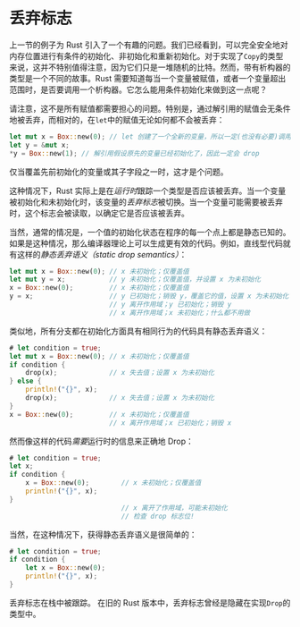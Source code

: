 # 丢弃标志

上一节的例子为 Rust 引入了一个有趣的问题。我们已经看到，可以完全安全地对内存位置进行有条件的初始化、非初始化和重新初始化。对于实现了`Copy`的类型来说，这并不特别值得注意，因为它们只是一堆随机的比特。然而，带有析构器的类型是一个不同的故事。Rust 需要知道每当一个变量被赋值，或者一个变量超出范围时，是否要调用一个析构器。它怎么能用条件初始化来做到这一点呢？

请注意，这不是所有赋值都需要担心的问题。特别是，通过解引用的赋值会无条件地被丢弃，而相对的，在`let`中的赋值无论如何都不会被丢弃：

```rust
let mut x = Box::new(0); // let 创建了一个全新的变量，所以一定(也没有必要)调用 drop
let y = &mut x;
*y = Box::new(1); // 解引用假设原先的变量已经初始化了，因此一定会 drop
```

仅当覆盖先前初始化的变量或其子字段之一时，这才是个问题。

这种情况下，Rust 实际上是在*运行时*跟踪一个类型是否应该被丢弃。当一个变量被初始化和未初始化时，该变量的*丢弃标志*被切换。当一个变量可能需要被丢弃时，这个标志会被读取，以确定它是否应该被丢弃。

当然，通常的情况是，一个值的初始化状态在程序的每一个点上都是静态已知的。如果是这种情况，那么编译器理论上可以生成更有效的代码。例如，直线型代码就有这样的*静态丢弃语义（static drop semantics）*：

```rust
let mut x = Box::new(0); // x 未初始化；仅覆盖值
let mut y = x;           // y 未初始化；仅覆盖值，并设置 x 为未初始化
x = Box::new(0);         // x 未初始化；仅覆盖值
y = x;                   // y 已初始化；销毁 y，覆盖它的值，设置 x 为未初始化
                         // y 离开作用域；y 已初始化；销毁 y
                         // x 离开作用域；x 未初始化；什么都不用做
```

类似地，所有分支都在初始化方面具有相同行为的代码具有静态丢弃语义：

```rust
# let condition = true;
let mut x = Box::new(0); // x 未初始化；仅覆盖值
if condition {
    drop(x);             // x 失去值；设置 x 为未初始化
} else {
    println!("{}", x);
    drop(x);             // x 失去值；设置 x 为未初始化
}
x = Box::new(0);         // x 未初始化；仅覆盖值
                         // x 离开作用域；x 已初始化；销毁 x
```

然而像这样的代码*需要*运行时的信息来正确地 Drop：

```rust
# let condition = true;
let x;
if condition {
    x = Box::new(0);        // x 未初始化；仅覆盖值
    println!("{}", x);
}
                            // x 离开了作用域，可能未初始化
                            // 检查 drop 标志位!
```

当然，在这种情况下，获得静态丢弃语义是很简单的：

```rust
# let condition = true;
if condition {
    let x = Box::new(0);
    println!("{}", x);
}
```

丢弃标志在栈中被跟踪。
在旧的 Rust 版本中，丢弃标志曾经是隐藏在实现`Drop`的类型中。
